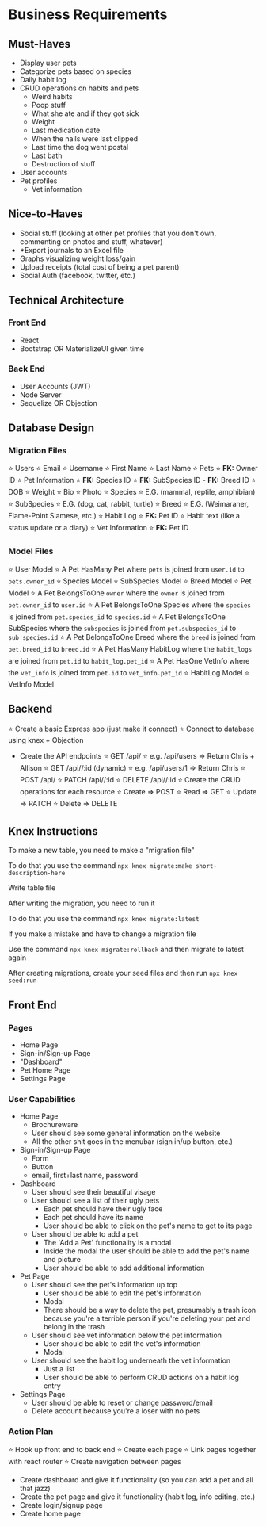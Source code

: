 # Business Requirements

## Must-Haves

-   Display user pets
-   Categorize pets based on species
-   Daily habit log
-   CRUD operations on habits and pets
    -   Weird habits
    -   Poop stuff
    -   What she ate and if they got sick
    -   Weight
    -   Last medication date
    -   When the nails were last clipped
    -   Last time the dog went postal
    -   Last bath
    -   Destruction of stuff
-   User accounts
-   Pet profiles
    -   Vet information

## Nice-to-Haves

-   Social stuff (looking at other pet profiles that you don't own, commenting
    on photos and stuff, whatever)
-   \*Export journals to an Excel file
-   Graphs visualizing weight loss/gain
-   Upload receipts (total cost of being a pet parent)
-   Social Auth (facebook, twitter, etc.)

## Technical Architecture

### Front End

-   React
-   Bootstrap OR MaterializeUI given time

### Back End

-   User Accounts (JWT)
-   Node Server
-   Sequelize OR Objection

## Database Design

### Migration Files

⭐   Users
    ⭐   Email
    ⭐   Username
    ⭐   First Name
    ⭐   Last Name
⭐   Pets
    ⭐   **FK:** Owner ID
⭐   Pet Information
    ⭐   **FK:** Species ID
    ⭐   **FK:** SubSpecies ID
    -    **FK:** Breed ID
    ⭐   DOB
    ⭐   Weight
    ⭐   Bio
    ⭐   Photo
⭐   Species
    ⭐   E.G. (mammal, reptile, amphibian)
⭐   SubSpecies
    ⭐   E.G. (dog, cat, rabbit, turtle)
⭐   Breed
    ⭐   E.G. (Weimaraner, Flame-Point Siamese, etc.)
⭐   Habit Log
    ⭐   **FK:** Pet ID
    ⭐   Habit text (like a status update or a diary)
⭐   Vet Information
    ⭐   **FK:** Pet ID

### Model Files

⭐ User Model
    ⭐ A Pet HasMany Pet where `pets` is joined from `user.id` to `pets.owner_id`
⭐ Species Model
⭐ SubSpecies Model
⭐ Breed Model
⭐ Pet Model
    ⭐ A Pet BelongsToOne `owner` where the `owner` is joined from `pet.owner_id` to `user.id`
    ⭐ A Pet BelongsToOne Species where the `species` is joined from `pet.species_id` to `species.id`
    ⭐ A Pet BelongsToOne SubSpecies where the `subspecies` is joined from `pet.subspecies_id` to `sub_species.id`
    ⭐ A Pet BelongsToOne Breed where the `breed` is joined from `pet.breed_id` to `breed.id`
    ⭐ A Pet HasMany HabitLog where the `habit_logs` are joined from `pet.id` to `habit_log.pet_id`
    ⭐ A Pet HasOne VetInfo where the `vet_info` is joined from `pet.id` to `vet_info.pet_id`
⭐ HabitLog Model
⭐ VetInfo Model

## Backend

⭐ Create a basic Express app (just make it connect)
    ⭐ Connect to database using knex + Objection
- Create the API endpoints
    ⭐ GET /api/<resource>
        ⭐ e.g. /api/users => Return Chris + Allison
    ⭐ GET /api/<resource>/:id (dynamic)
        ⭐ e.g. /api/users/1 => Return Chris
    ⭐ POST /api/<resource>
    ⭐ PATCH /api/<resource>/:id
    ⭐ DELETE /api/<resource>/:id
⭐ Create the CRUD operations for each resource
    ⭐ Create => POST
    ⭐ Read => GET
    ⭐ Update => PATCH
    ⭐ Delete => DELETE

## Knex Instructions

To make a new table, you need to make a "migration file"

To do that you use the command `npx knex migrate:make short-description-here`

Write table file

After writing the migration, you need to run it

To do that you use the command `npx knex migrate:latest`

If you make a mistake and have to change a migration file

Use the command `npx knex migrate:rollback` and then migrate to latest again

After creating migrations, create your seed files and then run `npx knex seed:run`

## Front End

### Pages
- Home Page
- Sign-in/Sign-up Page
- "Dashboard"
- Pet Home Page
- Settings Page

### User Capabilities

- Home Page
    - Brochureware
    - User should see some general information on the website
    - All the other shit goes in the menubar (sign in/up button, etc.)
- Sign-in/Sign-up Page
    - Form
    - Button
    - email, first+last name, password
- Dashboard
    - User should see their beautiful visage
    - User should see a list of their ugly pets
        - Each pet should have their ugly face
        - Each pet should have its name
        - User should be able to click on the pet's name to get to its page
    - User should be able to add a pet
        - The 'Add a Pet' functionality is a modal
        - Inside the modal the user should be able to add the pet's name and picture
        - User should be able to add additional information
- Pet Page
    - User should see the pet's information up top
        - User should be able to edit the pet's information
        - Modal
        - There should be a way to delete the pet, presumably a trash icon because you're a terrible person if you're deleting your pet and belong in the trash
    - User should see vet information below the pet information
        - User should be able to edit the vet's information
        - Modal
    - User should see the habit log underneath the vet information
        - Just a list
        - User should be able to perform CRUD actions on a habit log entry
- Settings Page
    - User should be able to reset or change password/email
    - Delete account because you're a loser with no pets

### Action Plan

⭐ Hook up front end to back end
⭐ Create each page
⭐ Link pages together with react router
⭐ Create navigation between pages
- Create dashboard and give it functionality (so you can add a pet and all that jazz)
- Create the pet page and give it functionality (habit log, info editing, etc.)
- Create login/signup page
- Create home page
